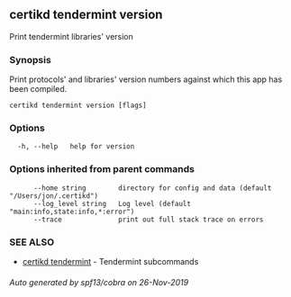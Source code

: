 ## certikd tendermint version

Print tendermint libraries' version

### Synopsis

Print protocols' and libraries' version numbers
against which this app has been compiled.


```
certikd tendermint version [flags]
```

### Options

```
  -h, --help   help for version
```

### Options inherited from parent commands

```
      --home string        directory for config and data (default "/Users/jon/.certikd")
      --log_level string   Log level (default "main:info,state:info,*:error")
      --trace              print out full stack trace on errors
```

### SEE ALSO

* [certikd tendermint](certikd_tendermint.md)	 - Tendermint subcommands

###### Auto generated by spf13/cobra on 26-Nov-2019
